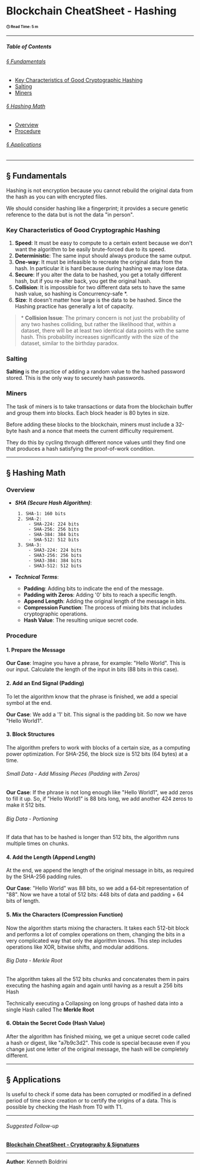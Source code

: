 # **Blockchain CheatSheet - Hashing**

<div style="font-size: 70%"><b>&#x1F553; Read Time: 5 m</b></div>

---
##### **Table of Contents**
###### [§ Fundamentals](#-Fundamentals-1)
- [Key Characteristics of Good Cryptographic Hashing](#Key-Characteristics-of-Good-Cryptographic-Hashing)
- [Salting](#Salting)
- [Miners](#Miners)
###### [§ Hashing Math](#-Hashing-Math-1)
- [Overview](#Overview)
- [Procedure](#Procedure)
###### [§ Applications](#-Applications-1)
	  
<hr style="page-break-before: always; ">

## **§ Fundamentals**
	
Hashing is not encryption because you cannot rebuild the original data from the hash as you can with encrypted files. 
	
We should consider hashing like a fingerprint; it provides a secure genetic reference to the data but is not the data "in person".
	
### Key Characteristics of Good Cryptographic Hashing
	
1. **Speed**: It must be easy to compute to a certain extent because we don't want the algorithm to be easily brute-forced due to its speed.
2. **Deterministic**: The same input should always produce the same output.
3. **One-way**: It must be infeasible to recreate the original data from the hash. In particular it is hard because during hashing we may lose data.
4. **Secure**: If you alter the data to be hashed, you get a totally different hash, but if you re-alter back, you get the original hash.
5. **Collision**: It is impossible for two different data sets to have the same hash value, so hashing is Concurrency-safe \*.
6. **Size**: It doesn't matter how large is the data to be hashed. Since the Hashing practice has generally a lot of capacity.
	
>\* **Collision Issue**: The primary concern is not just the probability of any two hashes colliding, but rather the likelihood that, within a dataset, there will be at least two identical data points with the same hash. This probability increases significantly with the size of the dataset, similar to the birthday paradox.
	
### Salting
**Salting** is the practice of adding a random value to the hashed password stored. This is the only way to securely hash passwords.
	
### Miners
The task of miners is to take transactions or data from the blockchain buffer and group them into blocks. Each block header is 80 bytes in size.   
	
Before adding these blocks to the blockchain, miners must include a 32-byte hash and a nonce that meets the current difficulty requirement.  
	
They do this by cycling through different nonce values until they find one that produces a hash satisfying the proof-of-work condition.  
	  
	  
---
## **§ Hashing Math**
	
### Overview
	
-  ***SHA (Secure Hash Algorithm)***:
	
		1. SHA-1: 160 bits
		2. SHA-2:
			- SHA-224: 224 bits
			- SHA-256: 256 bits
			- SHA-384: 384 bits
			- SHA-512: 512 bits
		3. SHA-3:
			- SHA3-224: 224 bits
			- SHA3-256: 256 bits
			- SHA3-384: 384 bits
			- SHA3-512: 512 bits
	
-  ***Technical Terms***:
	- **Padding**: Adding bits to indicate the end of the message.
	- **Padding with Zeros**: Adding '0' bits to reach a specific length.
	- **Append Length**: Adding the original length of the message in bits.
	- **Compression Function**: The process of mixing bits that includes cryptographic operations.
	- **Hash Value**: The resulting unique secret code.
	
### Procedure
	
#### 1. Prepare the Message
**Our Case**: Imagine you have a phrase, for example: "Hello World". This is our input. Calculate the length of the input in bits (88 bits in this case).
	
#### 2. Add an End Signal (Padding)
To let the algorithm know that the phrase is finished, we add a special symbol at the end.
	
**Our Case**: We add a '1' bit. This signal is the padding bit. So now we have "Hello World1".
	
#### 3. Block Structures
The algorithm prefers to work with blocks of a certain size, as a computing power optimization. For SHA-256, the block size is 512 bits (64 bytes) at a time.
###### Small Data - Add Missing Pieces (Padding with Zeros)
**Our Case**: If the phrase is not long enough like "Hello World1", we add zeros to fill it up. So, if "Hello World1" is 88 bits long, we add another 424 zeros to make it 512 bits.
###### Big Data - Portioning
If data that has to be hashed is longer than 512 bits, the algorithm runs multiple times on chunks.
	
#### 4. Add the Length (Append Length)
At the end, we append the length of the original message in bits, as required by the SHA-256 padding rules.
	
**Our Case**: "Hello World" was 88 bits, so we add a 64-bit representation of "88". Now we have a total of 512 bits: 448 bits of data and padding + 64 bits of length.
	
#### 5. Mix the Characters (Compression Function)
Now the algorithm starts mixing the characters. It takes each 512-bit block and performs a lot of complex operations on them, changing the bits in a very complicated way that only the algorithm knows. This step includes operations like XOR, bitwise shifts, and modular additions.
###### Big Data - Merkle Root
The algorithm takes all the 512 bits chunks and concatenates them in pairs executing the hashing again and again until having as a result a 256 bits Hash
	
Technically executing a Collapsing on long groups of hashed data into a single Hash called The **Merkle Root**
	
#### 6. Obtain the Secret Code (Hash Value)
After the algorithm has finished mixing, we get a unique secret code called a hash or digest, like "a7b9c3d2". This code is special because even if you change just one letter of the original message, the hash will be completely different.
	
	
---
## **§ Applications**
	
Is useful to check if some data has been corrupted or modified in a defined period of time since creation or to certify the origins of a data. This is possible by checking the Hash from T0 with T1. 
	
---
###### Suggested Follow-up
[**Blockchain CheatSheet - Cryptography & Signatures**](blockchain-signatures-cheatsheet.md)
	
---
	
**Author**: Kenneth Boldrini